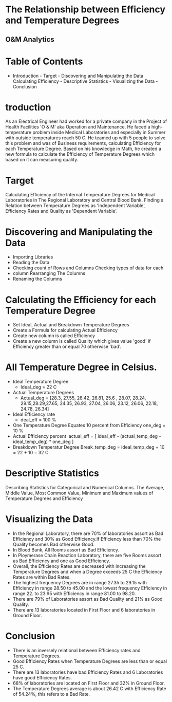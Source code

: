 # The Relationship between Efficiency and Temperature Degrees 
## O&M Analytics 


# Table of Contents 
- Introduction - Target - Discovering and Manipulating the Data Calculating Efficiency - Descriptive Statistics - Visualizing the Data - Conclusion 

# troduction 
As an Electrical Engineer had worked for a private company in the Project of Health Facilities 'O & M' aka Operation and Maintenance. He faced a high-temperature problem inside Medical Laboratories and especially in Summer with outside temperatures reach 50 C. He teamed up with 5 people to solve this problem and was of Business requirements, calculating Efficiency for each Temperature Degree. Based on his knowledge in Math, he created a new formula to calculate the Efficiency of Temperature Degrees which based on it can measuring quality. 

# Target 
Calculating Efficiency of the Internal Temperature Degrees for Medical Laboratories in The Regional Laboratory and Central Blood Bank. Finding a Relation between Temperature Degrees as 'Independent Variable', Efficiency Rates and Quality as 'Dependent Variable'. 

# Discovering and Manipulating the Data 
- Importing Libraries
- Reading the Data
- Checking count of Rows and Columns Checking types of data for each
- column Rearranging The Columns
- Renaming the Columns 

# Calculating the Efficiency for each Temperature Degree 
- Set Ideal, Actual and Breakdown Temperature Degrees
- Create a Formula for calculating Actual Efficiency
- Create new column is called Efficiency
- Create a new column is called Quality which gives value 'good' if Efficiency greater than or equal 70 otherwise 'bad'. 

# All Temperature Degree in Celsius. 
- Ideal Temperature Degree 
    - Ideal_deg = 22 C 
- Actual Temperature Degrees 
    - Actual_deg = [28.3, 27.55, 28.42, 26.81, 25.6 , 28.07, 28.24, 29.15,28.29,27.65, 24.35, 26.93, 27.04, 26.06, 23.12, 26.06, 22.18, 24.78, 26.34] 
- Ideal Efficiency rate
    - deal_eff = 100 % 
- One Temperature Degree Equates 10 percent from Efficiency 
	one_deg = 10 % 
- Actual Efficiency percent 	actual_eff = [ ideal_eff - (actual_temp_deg -ideal_temp_deg) * one_deg ]
- Breakdown Temperatur Degree Break_temp_deg = ideal_temp_deg + 10 = 22 + 10 = 32 C 

# Descriptive Statistics 
Describing Statistics for Categorical and Numerical Columns. The Average, Middle Value, Most Common Value, Minimum and Maximum values of Temperature Degrees and Efficiency 

# Visualizing the Data 
- In the Regional Laboratory, there are 70% of laboratories assort as Bad Efficiency and 30% as Good Efficiency.If Efficiency less than 70% the Quality becomes Bad otherwise Good. 
- In Blood Bank, All Rooms assort as Bad Efficiency. 
- In Ploymerase Chain Reaction Laboratory, there are five Rooms assort as Bad Efficiency and one as Good Efficiency. 
- Overall, the Efficiency Rates are decreased with increasing the Temperature Degrees and when a Degree exceeds 25 C the Efficiency Rates are within Bad Rates. 
- The highest frequency Degrees are in range 27.35 to 29.15 with Efficiency in range 28.50 to 45.00 and the lowest frequency Efficiency in range 22. to 23.95 with Efficiency in range 81.00 to 98.20. 
- There are 79% of Laboratories assort as Bad Quality and 21% as Good Quality. 
- There are 13 laboratories located in First Floor and 6 laboratories in Ground Floor.

# Conclusion 
- There is an inversely relational between Efficiency rates and Temperature Degrees.
- Good Efficiency Rates when Temperature Degrees are less than or equal 25 C.
- There are 13 laboratories have bad Efficiency Rates and 6 Laboratories have good Efficiency Rates.
- 68% of laboratories are located on First Floor and 32% in Ground Floor.
- The Temperature Degrees average is about 26.42 C with Efficiency Rate of 54.24%, this refers to a Bad Rate. 

